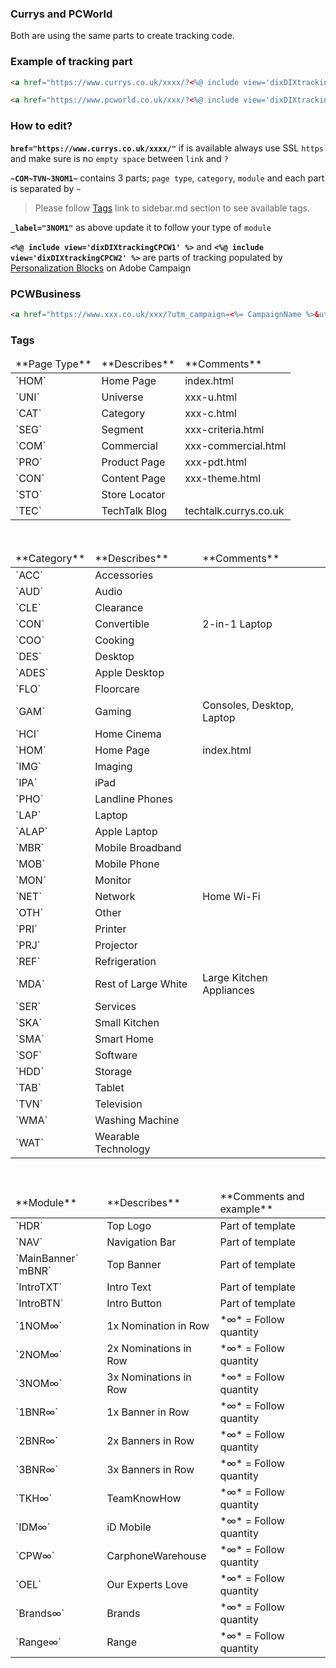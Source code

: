 ### Currys and PCWorld


Both are using the same parts to create tracking code.

### Example of tracking part

``` HTML
<a href="https://www.currys.co.uk/xxxx/?<%@ include view='dixDIXtrackingCPCW1' %>~COM~TVN~3NOM1~<%@ include view='dixDIXtrackingCPCW2' %>" _label="3NOM1">

<a href="https://www.pcworld.co.uk/xxx/?<%@ include view='dixDIXtrackingCPCW1' %>~SEG~LAP~1BNR2~<%@ include view='dixDIXtrackingCPCW2' %>" _label="1BNR2">
```

### How to edit?

**`href="https://www.currys.co.uk/xxxx/"`** if is available always use SSL `https` and make sure is no `empty space` between `link` and `?`

**`~COM~TVN~3NOM1~`** contains 3 parts; `page type`, `category`, `module` and each part is separated by `~`

> Please follow [Tags](tracking_links?id=tags) link to sidebar.md section to see available tags.

**`_label="3NOM1"`** as above update it to follow your type of `module`

**`<%@ include view='dixDIXtrackingCPCW1' %>`** and **`<%@ include view='dixDIXtrackingCPCW2' %>`** are parts of tracking populated by [Personalization Blocks](personalization_block) on Adobe Campaign


### PCWBusiness

``` HTML
<a href="https://www.xxx.co.uk/xxx/?utm_campaign=<%= CampaignName %>&utm_medium=email&utm_source=PCWB_wk<%= targetData.WeekNo %>&utm_term=<%= message.delivery.id %>&utm_content=1BNR1_OTH" _label="1BNR1_OTH">
```

### Tags


<table class="tweak fw">
  <thead>
    <tr>
      <td>**Page Type**</td>
      <td>**Describes**</td>
      <td>**Comments**</td>
    </tr>
  </thead>
  <tbody>
    <tr>
      <td>`HOM`</td>
      <td>Home Page</td>
      <td>index.html</td>
    </tr>
    <tr>
      <td>`UNI`</td>
      <td>Universe</td>
      <td>xxx-u.html</td>
    </tr>
    <tr>
      <td>`CAT`</td>
      <td>Category</td>
      <td>xxx-c.html</td>
    </tr>
    <tr>
      <td>`SEG`</td>
      <td>Segment</td>
      <td>xxx-criteria.html</td>
    </tr>
    <tr>
      <td>`COM`</td>
      <td>Commercial</td>
      <td>xxx-commercial.html</td>
    </tr>
    <tr>
      <td>`PRO`</td>
      <td>Product Page</td>
      <td>xxx-pdt.html</td>
    </tr>
    <tr>
      <td>`CON`</td>
      <td>Content Page</td>
      <td>xxx-theme.html</td>
    </tr>
    <tr>
      <td>`STO`</td>
      <td>Store Locator</td>
    </tr>
    <tr>
      <td>`TEC`</td>
      <td>TechTalk Blog</td>
      <td>techtalk.currys.co.uk</td>
    </tr>
  </tbody>
</table>

<br>

<table class="tweak fw">
  <thead>
    <tr>
      <td>**Category**</td>
      <td>**Describes**</td>
      <td>**Comments**</td>
    </tr>
  </thead>
  <tbody>
    <tr>
      <td>`ACC`</td>
      <td>Accessories</td>
    </tr>
    <tr>
      <td>`AUD`</td>
      <td>Audio</td>
    </tr>
    <tr>
      <td>`CLE`</td>
      <td>Clearance</td>
    </tr>
    <tr>
      <td>`CON`</td>
      <td>Convertible</td>
      <td>2-in-1 Laptop</td>
    </tr>
    <tr>
      <td>`COO`</td>
      <td>Cooking</td>
    </tr>
    <tr>
      <td>`DES`</td>
      <td>Desktop</td>
    </tr>
    <tr>
      <td>`ADES`</td>
      <td>Apple Desktop</td>
    </tr>
    <tr>
      <td>`FLO`</td>
      <td>Floorcare</td>
    </tr>
    <tr>
      <td>`GAM`</td>
      <td>Gaming</td>
      <td>Consoles, Desktop, Laptop</td>
    </tr>
    <tr>
      <td>`HCI`</td>
      <td>Home Cinema</td>
    </tr>
    <tr>
      <td>`HOM`</td>
      <td>Home Page</td>
      <td>index.html</td>
    </tr>
    <tr>
      <td>`IMG`</td>
      <td>Imaging</td>
    </tr>
    <tr>
      <td>`IPA`</td>
      <td>iPad</td>
    </tr>
    <tr>
      <td>`PHO`</td>
      <td>Landline Phones</td>
    </tr>
    <tr>
      <td>`LAP`</td>
      <td>Laptop</td>
    </tr>
    <tr>
      <td>`ALAP`</td>
      <td>Apple Laptop</td>
    </tr>
    <tr>
      <td>`MBR`</td>
      <td>Mobile Broadband</td>
    </tr>
    <tr>
      <td>`MOB`</td>
      <td>Mobile Phone</td>
    </tr>
    <tr>
      <td>`MON`</td>
      <td>Monitor</td>
    </tr>
    <tr>
      <td>`NET`</td>
      <td>Network</td>
      <td>Home Wi-Fi</td>
    </tr>
    <tr>
      <td>`OTH`</td>
      <td>Other</td>
    </tr>
    <tr>
      <td>`PRI`</td>
      <td>Printer</td>
    </tr>
    <tr>
      <td>`PRJ`</td>
      <td>Projector</td>
    </tr>
    <tr>
      <td>`REF`</td>
      <td>Refrigeration</td>
    </tr>
    <tr>
      <td>`MDA`</td>
      <td>Rest of Large White</td>
      <td>Large Kitchen Appliances</td>
    </tr>
    <tr>
      <td>`SER`</td>
      <td>Services</td>
    </tr>
    <tr>
      <td>`SKA`</td>
      <td>Small Kitchen</td>
    </tr>
    <tr>
      <td>`SMA`</td>
      <td>Smart Home</td>
    </tr>
    <tr>
      <td>`SOF`</td>
      <td>Software</td>
    </tr>
    <tr>
      <td>`HDD`</td>
      <td>Storage</td>
    </tr>
    <tr>
      <td>`TAB`</td>
      <td>Tablet</td>
    </tr>
    <tr>
      <td>`TVN`</td>
      <td>Television</td>
    </tr>
    <tr>
      <td>`WMA`</td>
      <td>Washing Machine</td>
    </tr>
    <tr>
      <td>`WAT`</td>
      <td>Wearable Technology</td>
    </tr>
  </tbody>
</table>

<br>

<table class="tweak fw">
  <thead>
    <tr>
      <td>**Module**</td>
      <td>**Describes**</td>
      <td>**Comments and example**</td>
    </tr>
  </thead>
  <tbody>
    <tr>
      <td>`HDR`</td>
      <td>Top Logo</td>
      <td>Part of template</td>
    </tr>
    <tr>
      <td>`NAV`</td>
      <td>Navigation Bar</td>
      <td>Part of template</td>
    </tr>
    <tr>
      <td>`MainBanner` `mBNR`</td>
      <td>Top Banner</td>
      <td>Part of template</td>
    </tr>
    <tr>
      <td>`IntroTXT`</td>
      <td>Intro Text</td>
      <td>Part of template</td>
    </tr>
    <tr>
      <td>`IntroBTN`</td>
      <td>Intro Button</td>
      <td>Part of template</td>
    </tr>
    <tr>
      <td>`1NOM∞`</td>
      <td>1x Nomination in Row</td>
      <td>*∞* = Follow quantity</td>
    </tr>
    <tr>
      <td>`2NOM∞`</td>
      <td>2x Nominations in Row</td>
      <td>*∞* = Follow quantity</td>
    </tr>
    <tr>
      <td>`3NOM∞`</td>
      <td>3x Nominations in Row</td>
      <td>*∞* = Follow quantity</td>
    </tr>
    <tr>
      <td>`1BNR∞`</td>
      <td>1x Banner in Row</td>
      <td>*∞* = Follow quantity</td>
    </tr>
    <tr>
      <td>`2BNR∞`</td>
      <td>2x Banners in Row</td>
      <td>*∞* = Follow quantity</td>
    </tr>
    <tr>
      <td>`3BNR∞`</td>
      <td>3x Banners in Row</td>
      <td>*∞* = Follow quantity</td>
    </tr>
    <tr>
      <td>`TKH∞`</td>
      <td>TeamKnowHow</td>
      <td>*∞* = Follow quantity</td>
    </tr>
    <tr>
      <td>`IDM∞`</td>
      <td>iD Mobile</td>
      <td>*∞* = Follow quantity</td>
    </tr>
    <tr>
      <td>`CPW∞`</td>
      <td>CarphoneWarehouse</td>
      <td>*∞* = Follow quantity</td>
    </tr>
    <tr>
      <td>`OEL`</td>
      <td>Our Experts Love</td>
      <td>*∞* = Follow quantity</td>
    </tr>
    <tr>
      <td>`Brands∞`</td>
      <td>Brands</td>
      <td>*∞* = Follow quantity</td>
    </tr>
    <tr>
      <td>`Range∞`</td>
      <td>Range</td>
      <td>*∞* = Follow quantity</td>
    </tr>
  </tbody>
</table>
